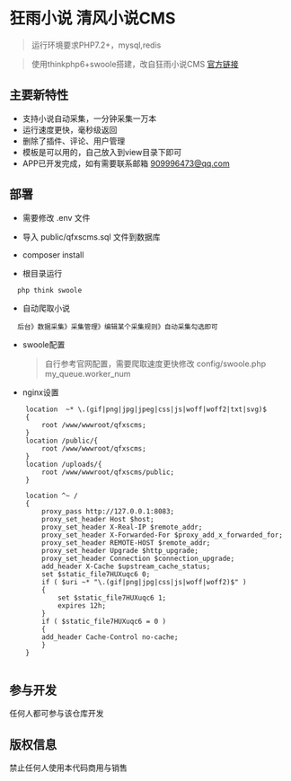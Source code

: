 # 狂雨小说  清风小说CMS



> 运行环境要求PHP7.2+，mysql,redis

> 使用thinkphp6+swoole搭建，改自狂雨小说CMS [官方链接](http://bbs.kyxscms.com/) 


## 主要新特性

* 支持小说自动采集，一分钟采集一万本
* 运行速度更快，毫秒级返回
* 删除了插件、评论、用户管理
* 模板是可以用的，自己放入到view目录下即可
* APP已开发完成，如有需要联系邮箱 909996473@qq.com


## 部署

* 需要修改 .env 文件

* 导入 public/qfxscms.sql 文件到数据库 
  
* composer install
  

* 根目录运行 
~~~
  php think swoole
~~~

* 自动爬取小说
~~~
  后台》数据采集》采集管理》编辑某个采集规则》自动采集勾选即可
~~~

* swoole配置

  > 自行参考官网配置，需要爬取速度更快修改 config/swoole.php my_queue.worker_num

* nginx设置
  
  
~~~
    location  ~* \.(gif|png|jpg|jpeg|css|js|woff|woff2|txt|svg)$
    {
        root /www/wwwroot/qfxscms;
    }
    location /public/{
        root /www/wwwroot/qfxscms;
    }
    location /uploads/{
        root /www/wwwroot/qfxscms/public;
    }

    location ^~ /
    {
        proxy_pass http://127.0.0.1:8083;
        proxy_set_header Host $host;
        proxy_set_header X-Real-IP $remote_addr;
        proxy_set_header X-Forwarded-For $proxy_add_x_forwarded_for;
        proxy_set_header REMOTE-HOST $remote_addr;
        proxy_set_header Upgrade $http_upgrade;
        proxy_set_header Connection $connection_upgrade;
        add_header X-Cache $upstream_cache_status;
        set $static_file7HUXuqc6 0;
        if ( $uri ~* "\.(gif|png|jpg|css|js|woff|woff2)$" )
        {
            set $static_file7HUXuqc6 1;
            expires 12h;
        }
        if ( $static_file7HUXuqc6 = 0 )
        {
        add_header Cache-Control no-cache;
        }
    }
  
~~~

## 参与开发

任何人都可参与该仓库开发

## 版权信息

禁止任何人使用本代码商用与销售
